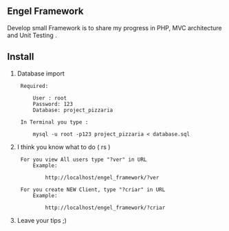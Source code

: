 ## Engel Framework

Develop small Framework is to share my progress in PHP, MVC architecture and Unit Testing .

## Install

1. Database import

		Required:

			User : root
			Password: 123
			Database: project_pizzaria

		In Terminal you type :

			mysql -u root -p123 project_pizzaria < database.sql


2. I think you know what to do ( rs )

		For you view All users type "?ver" in URL
			Example:

				http://localhost/engel_framework/?ver

		For you create NEW Client, type "?criar" in URL
			Example:

				http://localhost/engel_framework/?criar


3. Leave your tips ;)
